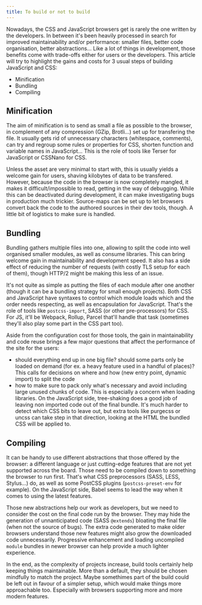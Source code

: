 ```yaml
---
title: To build or not to build
---
```

Nowadays, the CSS and JavaScript browsers get is rarely the one written by the developers. In between it's been heavily processed in search for improved maintainability and/or performance: smaller files, better code organisation, better abstractions... Like a lot of things in development, those benefits come with trade-offs either for users or the developers. This article will try to highlight the gains and costs for 3 usual steps of building JavaScript and CSS:

- Minification
- Bundling
- Compiling

Minification
---
The aim of minification is to send as small a file as possible to the browser, in complement of any compression (GZip, Brotli…) set up for transfering the file. It usually gets rid of unnecessary characters (whitespace, comments), can try and regroup some rules or properties for CSS, shorten function and variable names in JavaScript… This is the role of tools like Terser for JavaScript or CSSNano for CSS.

Unless the asset are very minimal to start with, this is usually yields a welcome gain for users, shaving kilobytes of data to be transfered. However, because the code in the browser is now completely mangled, it makes it difficult/impossible to read, getting in the way of debugging. While this can be deactivated during development, it can make investigating bugs in production much trickier. Source-maps can be set up to let browsers convert back the code to the authored sources in their dev tools, though. A little bit of logistics to make sure is handled.

Bundling
---
Bundling gathers multiple files into one, allowing to split the code into well organised smaller modules, as well as consume libraries. This can bring welcome gain in maintainability and development speed. It also has a side effect of reducing the number of requests (with costly TLS setup for each of them), though HTTP/2 might be making this less of an issue.

It's not quite as simple as putting the files of each module after one another (though it can be a bundling strategy for small enough projects). Both CSS and JavaScript have syntaxes to control which module loads which and the order needs respecting, as well as encapsulation for JavaScript. That's the role of tools like `postcss-import`, SASS (or other pre-processors) for CSS. For JS, it'll be Webpack, Rollup, Parcel that'll handle that task (sometimes they'll also play some part in the CSS part too).

Aside from the configuration cost for those tools, the gain in maintainability and code reuse brings a few major questions that affect the performance of the site for the users:

- should everything end up in one big file? should some parts only be loaded on demand (for ex. a heavy feature used in a handful of places)? This calls for decisions on where and how (new entry point, dynamic import) to split the code
- how to make sure to pack only what's necessary and avoid including large unused chunks of code. This is especially a concern when loading libraries. On the JavaScript side, tree-shaking does a good job of leaving non imported code out of the final bundle. It's much harder to detect which CSS bits to leave out, but extra tools like purgecss or uncss can take step in that direction, looking at the HTML the bundled CSS will be applied to.

Compiling
---
It can be handy to use different abstractions that those offered by the browser: a different language or just cutting-edge features that are not yet supported across the board. Those need to be compiled down to something the browser to run first. That's what CSS preprocessors (SASS, LESS, Stylus…) do, as well as some PostCSS plugins (`postcss-preset-env` for example). On the JavaScript side, Babel seems to lead the way when it comes to using the latest features.

Those new abstractions help our work as developers, but we need to consider the cost on the final code run by the browser. They may hide the generation of unnanticipated code (SASS `@extends`) bloating the final file (when not the source of bugs). The extra code generated to make older browsers understand those new features might also grow the downloaded code unnecessarily. Progressive enhancement and loading uncompiled `module` bundles in newer browser can help provide a much lighter experience.

In the end, as the complexity of projects increase, build tools certainly help keeping things maintainable. More than a default, they should be chosen mindfully to match the project. Maybe somethimes part of the build could be left out in favour of a simpler setup, which would make things more approachable too. Especially with browsers supporting more and more modern features.
